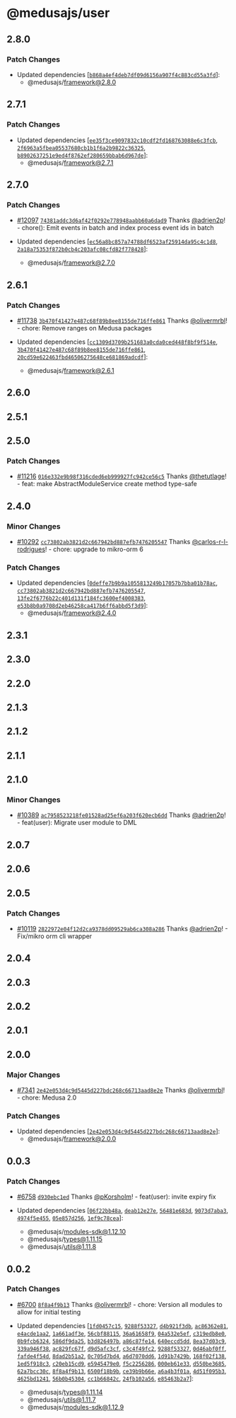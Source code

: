 # @medusajs/user

## 2.8.0

### Patch Changes

- Updated dependencies [[`b868a4ef4deb7df09d6156a907f4c883cd55a3fd`](https://github.com/medusajs/medusa/commit/b868a4ef4deb7df09d6156a907f4c883cd55a3fd)]:
  - @medusajs/framework@2.8.0

## 2.7.1

### Patch Changes

- Updated dependencies [[`ee35f3ce9097832c10cdf2fd168763088e6c3fcb`](https://github.com/medusajs/medusa/commit/ee35f3ce9097832c10cdf2fd168763088e6c3fcb), [`2f6963a5fbea05537680cb1b1f6a2b9822c36325`](https://github.com/medusajs/medusa/commit/2f6963a5fbea05537680cb1b1f6a2b9822c36325), [`b8902637251e9ed4f8762ef280659bbab6d967de`](https://github.com/medusajs/medusa/commit/b8902637251e9ed4f8762ef280659bbab6d967de)]:
  - @medusajs/framework@2.7.1

## 2.7.0

### Patch Changes

- [#12097](https://github.com/medusajs/medusa/pull/12097) [`74381addc3d6af42f0292e778948aabb60a6dad9`](https://github.com/medusajs/medusa/commit/74381addc3d6af42f0292e778948aabb60a6dad9) Thanks [@adrien2p](https://github.com/adrien2p)! - chore(): Emit events in batch and index process event ids in batch

- Updated dependencies [[`ec56a8bc857a74788df6523af25914da95c4c1d8`](https://github.com/medusajs/medusa/commit/ec56a8bc857a74788df6523af25914da95c4c1d8), [`2a18a75353f872b0cb4c203afc08cfd82f778428`](https://github.com/medusajs/medusa/commit/2a18a75353f872b0cb4c203afc08cfd82f778428)]:
  - @medusajs/framework@2.7.0

## 2.6.1

### Patch Changes

- [#11738](https://github.com/medusajs/medusa/pull/11738) [`3b470f41427e487c68f89b8ee8155de716ffe861`](https://github.com/medusajs/medusa/commit/3b470f41427e487c68f89b8ee8155de716ffe861) Thanks [@olivermrbl](https://github.com/olivermrbl)! - chore: Remove ranges on Medusa packages

- Updated dependencies [[`cc1309d3709b251683a0cda0ced448f8bf9f514e`](https://github.com/medusajs/medusa/commit/cc1309d3709b251683a0cda0ced448f8bf9f514e), [`3b470f41427e487c68f89b8ee8155de716ffe861`](https://github.com/medusajs/medusa/commit/3b470f41427e487c68f89b8ee8155de716ffe861), [`20cd59e622463fbd46506275648ce681869adcdf`](https://github.com/medusajs/medusa/commit/20cd59e622463fbd46506275648ce681869adcdf)]:
  - @medusajs/framework@2.6.1

## 2.6.0

## 2.5.1

## 2.5.0

### Patch Changes

- [#11216](https://github.com/medusajs/medusa/pull/11216) [`016e332e9b98f316cded6eb999927fc942ce56c5`](https://github.com/medusajs/medusa/commit/016e332e9b98f316cded6eb999927fc942ce56c5) Thanks [@thetutlage](https://github.com/thetutlage)! - feat: make AbstractModuleService create method type-safe

## 2.4.0

### Minor Changes

- [#10292](https://github.com/medusajs/medusa/pull/10292) [`cc73802ab3821d2c667942bd887efb7476205547`](https://github.com/medusajs/medusa/commit/cc73802ab3821d2c667942bd887efb7476205547) Thanks [@carlos-r-l-rodrigues](https://github.com/carlos-r-l-rodrigues)! - chore: upgrade to mikro-orm 6

### Patch Changes

- Updated dependencies [[`0deffe7b9b9a1055813249b17057b7bba01b78ac`](https://github.com/medusajs/medusa/commit/0deffe7b9b9a1055813249b17057b7bba01b78ac), [`cc73802ab3821d2c667942bd887efb7476205547`](https://github.com/medusajs/medusa/commit/cc73802ab3821d2c667942bd887efb7476205547), [`13fe2f6776b22c401d131f184fc3600ef4008383`](https://github.com/medusajs/medusa/commit/13fe2f6776b22c401d131f184fc3600ef4008383), [`e53b8b0a9708d2eb46258ca417b6ff6abbd5f3d9`](https://github.com/medusajs/medusa/commit/e53b8b0a9708d2eb46258ca417b6ff6abbd5f3d9)]:
  - @medusajs/framework@2.4.0

## 2.3.1

## 2.3.0

## 2.2.0

## 2.1.3

## 2.1.2

## 2.1.1

## 2.1.0

### Minor Changes

- [#10389](https://github.com/medusajs/medusa/pull/10389) [`ac7958523218fe01528ad25ef6a203f620ecb6dd`](https://github.com/medusajs/medusa/commit/ac7958523218fe01528ad25ef6a203f620ecb6dd) Thanks [@adrien2p](https://github.com/adrien2p)! - feat(user): Migrate user module to DML

## 2.0.7

## 2.0.6

## 2.0.5

### Patch Changes

- [#10119](https://github.com/medusajs/medusa/pull/10119) [`2822972e04f12d2ca9378dd09529ab6ca308a286`](https://github.com/medusajs/medusa/commit/2822972e04f12d2ca9378dd09529ab6ca308a286) Thanks [@adrien2p](https://github.com/adrien2p)! - Fix/mikro orm cli wrapper

## 2.0.4

## 2.0.3

## 2.0.2

## 2.0.1

## 2.0.0

### Major Changes

- [#7341](https://github.com/medusajs/medusa/pull/7341) [`2e42e053d4c9d5445d227bdc268c66713aad8e2e`](https://github.com/medusajs/medusa/commit/2e42e053d4c9d5445d227bdc268c66713aad8e2e) Thanks [@olivermrbl](https://github.com/olivermrbl)! - chore: Medusa 2.0

### Patch Changes

- Updated dependencies [[`2e42e053d4c9d5445d227bdc268c66713aad8e2e`](https://github.com/medusajs/medusa/commit/2e42e053d4c9d5445d227bdc268c66713aad8e2e)]:
  - @medusajs/framework@2.0.0

## 0.0.3

### Patch Changes

- [#6758](https://github.com/medusajs/medusa/pull/6758) [`d930ebc1ed`](https://github.com/medusajs/medusa/commit/d930ebc1ed711631454376a13a22b66f31cc1a7d) Thanks [@pKorsholm](https://github.com/pKorsholm)! - feat(user): invite expiry fix

- Updated dependencies [[`06f22bb48a`](https://github.com/medusajs/medusa/commit/06f22bb48ad1fe73577657b8c5db055312f16a0d), [`deab12e27e`](https://github.com/medusajs/medusa/commit/deab12e27e8249e26d24d7bc904c18195679ff24), [`56481e683d`](https://github.com/medusajs/medusa/commit/56481e683d33ff98f0d4c4e144873bb23f993c9c), [`9073d7aba3`](https://github.com/medusajs/medusa/commit/9073d7aba3419e4dc0a206473291a46ebd79b8c1), [`4974f5e455`](https://github.com/medusajs/medusa/commit/4974f5e4557bd64a328a881ec02b91e15485bd23), [`05e857d256`](https://github.com/medusajs/medusa/commit/05e857d25657b5576a891c9b48c19c1759c70701), [`1ef9c78cea`](https://github.com/medusajs/medusa/commit/1ef9c78cea080c3b7c136f909c6cddec9d8f0c62)]:
  - @medusajs/modules-sdk@1.12.10
  - @medusajs/types@1.11.15
  - @medusajs/utils@1.11.8

## 0.0.2

### Patch Changes

- [#6700](https://github.com/medusajs/medusa/pull/6700) [`8f8a4f9b13`](https://github.com/medusajs/medusa/commit/8f8a4f9b1353087d98f6cc75346d43a7f49901a8) Thanks [@olivermrbl](https://github.com/olivermrbl)! - chore: Version all modules to allow for initial testing

- Updated dependencies [[`1fd0457c15`](https://github.com/medusajs/medusa/commit/1fd0457c153b2ef7657c052878d8e5364e1b324a), [`9288f53327`](https://github.com/medusajs/medusa/commit/9288f53327b8ce617af92ed8d14d9459cbfeb13c), [`d4b921f3db`](https://github.com/medusajs/medusa/commit/d4b921f3dbe0a38f1565a8de759996c70798d58e), [`ac86362e81`](https://github.com/medusajs/medusa/commit/ac86362e81d8523cb8e3dfad026fc94658513018), [`e4acde1aa2`](https://github.com/medusajs/medusa/commit/e4acde1aa2eb57f07e6692fe8b61f728948b9a96), [`1a661adf3e`](https://github.com/medusajs/medusa/commit/1a661adf3ef4991aa6e237dd894b6a5c47cd4aca), [`56cbf88115`](https://github.com/medusajs/medusa/commit/56cbf88115994adea7037c3f2814f0c96af3cfc0), [`36a61658f9`](https://github.com/medusajs/medusa/commit/36a61658f969a7b19c84a1e621ad1464927cafb1), [`04a532e5ef`](https://github.com/medusajs/medusa/commit/04a532e5efabbf75b1e4155520b1da175b686ffc), [`c319edb8e0`](https://github.com/medusajs/medusa/commit/c319edb8e0ecd13d086652147667916e5abab2d8), [`0b9fcb6324`](https://github.com/medusajs/medusa/commit/0b9fcb6324eee9f2556c7e6317775fae93b12a47), [`586df9da25`](https://github.com/medusajs/medusa/commit/586df9da250e492442769f5bac2f8b3de1d46f05), [`b3d826497b`](https://github.com/medusajs/medusa/commit/b3d826497b3dae5e1b26b7924706c24fd5e87ca5), [`a86c87fe14`](https://github.com/medusajs/medusa/commit/a86c87fe1442afce9285e39255914e01012b4449), [`640eccd5dd`](https://github.com/medusajs/medusa/commit/640eccd5ddbb163e0f987ce6c772f1129c2e2632), [`8ea37d03c9`](https://github.com/medusajs/medusa/commit/8ea37d03c914a5004a3e42770668b2d1f7f8f564), [`339a946f38`](https://github.com/medusajs/medusa/commit/339a946f389033c21e05338f9dbf07d88e140533), [`ac829fc67f`](https://github.com/medusajs/medusa/commit/ac829fc67f7495b08f28e55923c59f0fd6320311), [`d9d5afc3cf`](https://github.com/medusajs/medusa/commit/d9d5afc3cfc29221d0e65bff7b78474a8fb8f31f), [`c3c4f49fc2`](https://github.com/medusajs/medusa/commit/c3c4f49fc2126f950e69e291ca939ca88a15afd3), [`9288f53327`](https://github.com/medusajs/medusa/commit/9288f53327b8ce617af92ed8d14d9459cbfeb13c), [`0d46abf0ff`](https://github.com/medusajs/medusa/commit/0d46abf0ffa4c5e03bf7d2a9cdf1db828a76bea8), [`fafde4f54d`](https://github.com/medusajs/medusa/commit/fafde4f54d3ef75a7d382e6cbf94e38b3deae99b), [`8dad2b51a2`](https://github.com/medusajs/medusa/commit/8dad2b51a26c4c3c14a6c95f70424c8bef2ad63e), [`0c705d7bd4`](https://github.com/medusajs/medusa/commit/0c705d7bd41a768c48017ae95b3c8414d96c6acb), [`a6d7070dd6`](https://github.com/medusajs/medusa/commit/a6d7070dd669c21ea19d70434d42c2f8167dc309), [`1d91b7429b`](https://github.com/medusajs/medusa/commit/1d91b7429beebd6f09d5027f7f7e1fe74ce3a8ff), [`168f02f138`](https://github.com/medusajs/medusa/commit/168f02f138ad101e1013f2c8c3f8dc19de12accf), [`1ed5f918c3`](https://github.com/medusajs/medusa/commit/1ed5f918c31794a70aca4a4e4cd83cf456593baa), [`c20eb15cd9`](https://github.com/medusajs/medusa/commit/c20eb15cd9b1bd90c8d01f68eca6f0f181cd902d), [`e5945479e0`](https://github.com/medusajs/medusa/commit/e5945479e091d9560ae3e7240306a31031ef4584), [`f5c2256286`](https://github.com/medusajs/medusa/commit/f5c22562867f412040f8bc6c55ab5de3a3735e62), [`000eb61e33`](https://github.com/medusajs/medusa/commit/000eb61e33e0302db95ee6ad1656ea9b430ed471), [`d550be3685`](https://github.com/medusajs/medusa/commit/d550be3685423218d47a20c57a5e06758f4a961a), [`62a7bcc30c`](https://github.com/medusajs/medusa/commit/62a7bcc30cbc7b234b2b51d7858439951a84edeb), [`8f8a4f9b13`](https://github.com/medusajs/medusa/commit/8f8a4f9b1353087d98f6cc75346d43a7f49901a8), [`6500f18b9b`](https://github.com/medusajs/medusa/commit/6500f18b9b80c5c9c473489e7e740d55dca74303), [`ce39b9b66e`](https://github.com/medusajs/medusa/commit/ce39b9b66e8c277ec0691ea6d0a950003be09cc1), [`a6a4b3f01a`](https://github.com/medusajs/medusa/commit/a6a4b3f01a6d2bd97b1580c59134279a1b033a5d), [`4d51f095b3`](https://github.com/medusajs/medusa/commit/4d51f095b3f98f468cefb760512563f7b77bb9cf), [`4625bd1241`](https://github.com/medusajs/medusa/commit/4625bd12416275b09c22cde4a09cb0f68df5d7c1), [`56b0b45304`](https://github.com/medusajs/medusa/commit/56b0b4530401a6ec5aa155874d371e45bb388fe2), [`cc1b66842c`](https://github.com/medusajs/medusa/commit/cc1b66842cbb37c6eab84e2d8b74844c214f38d7), [`24fb102a56`](https://github.com/medusajs/medusa/commit/24fb102a564b1253d1f8b039bb1e435cc5312fbb), [`e85463b2a7`](https://github.com/medusajs/medusa/commit/e85463b2a717751de2e21c39a4c745449b31affe)]:
  - @medusajs/types@1.11.14
  - @medusajs/utils@1.11.7
  - @medusajs/modules-sdk@1.12.9
